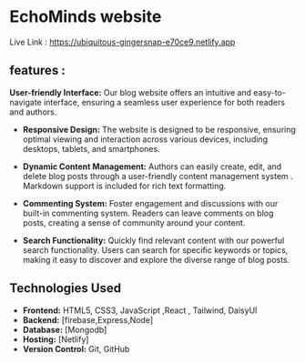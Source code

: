 # EchoMinds website

Live Link : https://ubiquitous-gingersnap-e70ce9.netlify.app

## features : 
 **User-friendly Interface:** Our blog website offers an intuitive and easy-to-navigate interface, ensuring a seamless user experience for both readers and authors.

- **Responsive Design:** The website is designed to be responsive, ensuring optimal viewing and interaction across various devices, including desktops, tablets, and smartphones.

- **Dynamic Content Management:** Authors can easily create, edit, and delete blog posts through a user-friendly content management system . Markdown support is included for rich text formatting.

- **Commenting System:** Foster engagement and discussions with our built-in commenting system. Readers can leave comments on blog posts, creating a sense of community around your content.

- **Search Functionality:** Quickly find relevant content with our powerful search functionality. Users can search for specific keywords or topics, making it easy to discover and explore the diverse range of blog posts.

## Technologies Used

- **Frontend:** HTML5, CSS3, JavaScript ,React , Tailwind, DaisyUI
- **Backend:** [firebase,Express,Node]
- **Database:** [Mongodb]
- **Hosting:** [Netlify]
- **Version Control:** Git, GitHub

